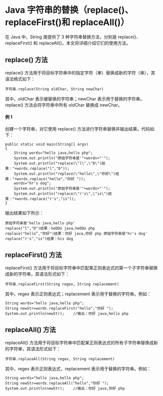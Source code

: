 # Java 字符串的替换（replace()、replaceFirst()和 replaceAll()）

在 Java 中，String 类提供了 3 种字符串替换方法，分别是 replace()、replaceFirst() 和 replaceAll()，本文将详细介绍它们的使用方法。

## replace() 方法

replace() 方法用于将目标字符串中的指定字符（串）替换成新的字符（串），其语法格式如下：

```
字符串.replace(String oldChar, String newChar)
```

其中，oldChar 表示被替换的字符串；newChar 表示用于替换的字符串。replace() 方法会将字符串中所有 oldChar 替换成 newChar。

#### 例 1

创建一个字符串，对它使用 replace() 方法进行字符串替换并输出结果。代码如下：

```
public static void main(String[] args)
{
    String words="hello java,hello php";
    System.out.println("原始字符串是'"+words+"'");
    System.out.println("replace(\"l\",\"D\")结果："+words.replace("l","D"));
    System.out.println("replace(\"hello\",\"你好\")结果："+words.replace("hello","你好 "));
    words="hr's dog";
    System.out.println("原始字符串是'"+words+"'");
    System.out.println("replace(\"r's\",\"is\")结果："+words.replace("r's","is"));
}
```

输出结果如下所示：

```
原始字符串是'hello java,hello php'
replace("l","D")结果：heDDo java,heDDo php
replace("hello”,"你好")结果：你好 java,你好 php 原始字符串是"hr's dog'
replace("r's","is")结果：his dog
```

## replaceFirst() 方法

replaceFirst() 方法用于将目标字符串中匹配某正则表达式的第一个子字符串替换成新的字符串，其语法形式如下：

```
字符串.replaceFirst(String regex, String replacement)
```

其中，regex 表示正则表达式；replacement 表示用于替换的字符串。例如：

```
String words="hello java,hello php";
String newStr=words.replaceFirst("hello","你好 ");
System.out.println(newStr);    //输出：你好 java,hello php
```

## replaceAll() 方法

replaceAll() 方法用于将目标字符串中匹配某正则表达式的所有子字符串替换成新的字符串，其语法形式如下：

```
字符串.replaceAll(String regex, String replacement)
```

其中，regex 表示正则表达式，replacement 表示用于替换的字符串。例如：

```
String words="hello java,hello php";
String newStr=words.replaceAll("hello","你好 ");
System.out.println(newStr);    //输出：你好 java,你好 php
```